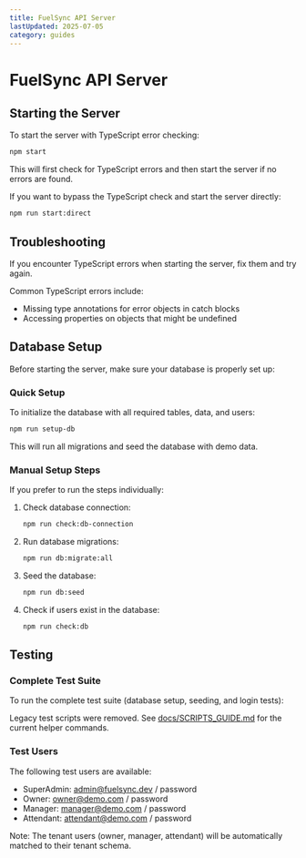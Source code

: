 ```yaml
---
title: FuelSync API Server
lastUpdated: 2025-07-05
category: guides
---
```


# FuelSync API Server

## Starting the Server

To start the server with TypeScript error checking:

```bash
npm start
```

This will first check for TypeScript errors and then start the server if no errors are found.

If you want to bypass the TypeScript check and start the server directly:

```bash
npm run start:direct
```

## Troubleshooting

If you encounter TypeScript errors when starting the server, fix them and try again.

Common TypeScript errors include:
- Missing type annotations for error objects in catch blocks
- Accessing properties on objects that might be undefined

## Database Setup

Before starting the server, make sure your database is properly set up:

### Quick Setup

To initialize the database with all required tables, data, and users:

```bash
npm run setup-db
```

This will run all migrations and seed the database with demo data.

### Manual Setup Steps

If you prefer to run the steps individually:

1. Check database connection:
   ```bash
   npm run check:db-connection
   ```

2. Run database migrations:
   ```bash
   npm run db:migrate:all
   ```

 3. Seed the database:
    ```bash
    npm run db:seed
    ```

4. Check if users exist in the database:
   ```bash
   npm run check:db
   ```

## Testing

### Complete Test Suite

To run the complete test suite (database setup, seeding, and login tests):

Legacy test scripts were removed. See [docs/SCRIPTS_GUIDE.md](docs/SCRIPTS_GUIDE.md) for the
current helper commands.

### Test Users

The following test users are available:

- SuperAdmin: admin@fuelsync.dev / password
- Owner: owner@demo.com / password
- Manager: manager@demo.com / password
- Attendant: attendant@demo.com / password

Note: The tenant users (owner, manager, attendant) will be automatically matched to their tenant schema.